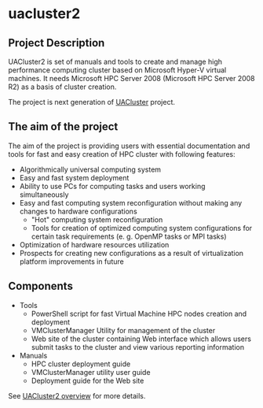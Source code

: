 # uacluster2
## Project Description
UACluster2 is set of manuals and tools to create and manage high performance computing cluster based on Microsoft Hyper-V virtual machines. It needs Microsoft HPC Server 2008 (Microsoft HPC Server 2008 R2) as a basis of cluster creation. 

The project is next generation of [UACluster](http://uacluster.codeplex.com/) project.

## The aim of the project
The aim of the project is providing users with essential documentation and tools for fast and easy creation of HPC cluster with following features:
 - Algorithmically universal computing system
 - Easy and fast system deployment
 - Ability to use PCs for computing tasks and users working simultaneously
 - Easy and fast computing system reconfiguration without making any changes to hardware configurations
   - "Hot" computing system reconfiguration
   - Tools for creation of optimized computing system configurations for certain task requirements (e. g. OpenMP tasks or MPI tasks)
 - Optimization of hardware resources utilization
 - Prospects for creating new configurations as a result of virtualization platform improvements in future
 ## Components
 - Tools
   - PowerShell script for fast Virtual Machine HPC nodes creation and deployment
   - VMClusterManager Utility for management of the cluster
   - Web site of the cluster containing Web interface which allows users submit tasks to the cluster and view various reporting information
 - Manuals
   - HPC cluster deployment guide
   - VMClusterManager utility user guide
   - Deployment guide for the Web site

See [UACluster2 overview](docs/UACluster2%20overview.docx?raw=true) for more details.
